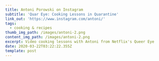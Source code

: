 ```yaml
---
title: Antoni Porowski on Instagram
subtitle: 'Quar Eye: Cooking Lessons in Quarantine'
link_out: 'https://www.instagram.com/antoni/'
tags:
  - cooking & recipes
thumb_img_path: /images/antoni-2.png
content_img_path: /images/antoni-2.png
excerpt: Video cooking lessons with Antoni from Netflix's Queer Eye
date: 2020-03-22T03:22:22.355Z
template: post
---
```

